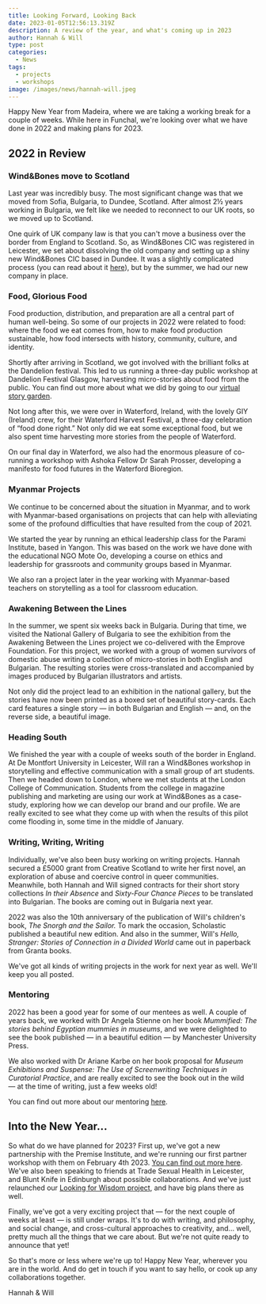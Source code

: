 ```yaml
---
title: Looking Forward, Looking Back
date: 2023-01-05T12:56:13.319Z
description: A review of the year, and what's coming up in 2023
author: Hannah & Will
type: post
categories:
  - News
tags:
  - projects
  - workshops
image: /images/news/hannah-will.jpeg
---
```


Happy New Year from Madeira, where we are taking a working break for a couple of weeks. While here in Funchal, we're looking over what we have done in 2022 and making plans for 2023.

## 2022 in Review

### Wind&Bones move to Scotland

Last year was incredibly busy. The most significant change was that we moved from Sofia, Bulgaria, to Dundee, Scotland. After almost 2½ years working in Bulgaria, we felt like we needed to reconnect to our UK roots, so we moved up to Scotland. 

One quirk of UK company law is that you can't move a business over the border from England to Scotland. So, as Wind&Bones CIC was registered in Leicester, we set about dissolving the old company and setting up a shiny new Wind&Bones CIC based in Dundee. It was a slightly complicated process (you can read about it [here](https://www.windandbones.com/news/scotland/)), but by the summer, we had our new company in place.

### Food, Glorious Food

Food production, distribution, and preparation are all a central part of human well-being. So some of our projects in 2022 were related to food: where the food we eat comes from, how to make food production sustainable, how food intersects with history, community, culture, and identity.

Shortly after arriving in Scotland, we got involved with the brilliant folks at the Dandelion festival. This led to us running a three-day public workshop at Dandelion Festival Glasgow, harvesting micro-stories about food from the public. You can find out more about what we did by going to our [virtual story garden](https://dandelion.windandbones.com). 

Not long after this, we were over in Waterford, Ireland, with the lovely GIY (Ireland) crew, for their Waterford Harvest Festival, a three-day celebration of “food done right.” Not only did we eat some exceptional food, but we also spent time harvesting more stories from the people of Waterford. 

On our final day in Waterford, we also had the enormous pleasure of co-running a workshop with Ashoka Fellow Dr Sarah Prosser, developing a manifesto for food futures in the Waterford Bioregion. 

### Myanmar Projects

We continue to be concerned about the situation in Myanmar, and to work with Myanmar-based organisations on projects that can help with alleviating some of the profound difficulties that have resulted from the coup of 2021.

We started the year by running an ethical leadership class for the Parami Institute, based in Yangon. This was based on the work we have done with the educational NGO Mote Oo, developing a course on ethics and leadership for grassroots and community groups based in Myanmar.

We also ran a project later in the year working with Myanmar-based teachers on storytelling as a tool for classroom education. 

### Awakening Between the Lines

In the summer, we spent six weeks back in Bulgaria. During that time, we visited the National Gallery of Bulgaria to see the exhibition from the Awakening Between the Lines project we co-delivered with the Emprove Foundation. For this project, we worked with a group of women survivors of domestic abuse writing a collection of micro-stories in both English and Bulgarian. The resulting stories were cross-translated and accompanied by images produced by Bulgarian illustrators and artists.

Not only did the project lead to an exhibition in the national gallery, but the stories have now been printed as a boxed set of beautiful story-cards. Each card features a single story — in both Bulgarian and English — and, on the reverse side, a beautiful image.

### Heading South

We finished the year with a couple of weeks south of the border in England. At De Montfort University in Leicester, Will ran a Wind&Bones workshop in storytelling and effective communication with a small group of art students. Then we headed down to London, where we met students at the London College of Communication. Students from the college in magazine publishing and marketing are using our work at Wind&Bones as a case-study, exploring how we can develop our brand and our profile. We are really excited to see what they come up with when the results of this pilot come flooding in, some time in the middle of January.

### Writing, Writing, Writing

Individually, we've also been busy working on writing projects. Hannah secured a £5000 grant from Creative Scotland to write her first novel, an exploration of abuse and coercive control in queer communities. Meanwhile, both Hannah and Will signed contracts for their short story collections *In their Absence* and *Sixty-Four Chance Pieces* to be translated into Bulgarian. The books are coming out in Bulgaria next year.

2022 was also the 10th anniversary of the publication of Will's children's book, *The Snorgh and the Sailor.* To mark the occasion, Scholastic published a beautiful new edition. And also in the summer, Will's *Hello, Stranger: Stories of Connection in a Divided World* came out in paperback from Granta books.

We've got all kinds of writing projects in the work for next year as well. We'll keep you all posted.

### Mentoring

2022 has been a good year for some of our mentees as well. A couple of years back, we worked with Dr Angela Stienne on her book *Mummified: The stories behind Egyptian mummies in museums*, and we were delighted to see the book published — in a beautiful edition — by Manchester University Press.

We also worked with Dr  Ariane Karbe on her book proposal for *Museum Exhibitions and Suspense: The Use of Screenwriting Techniques in Curatorial Practice*, and are really excited to see the book out in the wild — at the time of writing, just a few weeks old!

You can find out more about our mentoring [here](https://mentor.windandbones.com).

## Into the New Year...

So what do we have planned for 2023? First up, we've got a new partnership with the Premise Institute, and we're running our first partner workshop with them on February 4th 2023. [You can find out more here](https://www.premiseinstitute.com/courses/p/hellostranger). We've also been speaking to friends at Trade Sexual Health in Leicester, and Blunt Knife in Edinburgh about possible collaborations. And we've just relaunched our [Looking for Wisdom project](https://www.lookingforwisdom.com), and have big plans there as well.

Finally, we've got a very exciting project that — for the next couple of weeks at least — is still under wraps. It's to do with writing, and philosophy, and social change, and cross-cultural approaches to creativity, and… well, pretty much all the things that we care about. But we're not quite ready to announce that yet!

So that's more or less where we're up to! Happy New Year, wherever you are in the world. And do get in touch if you want to say hello, or cook up any collaborations together.

Hannah & Will